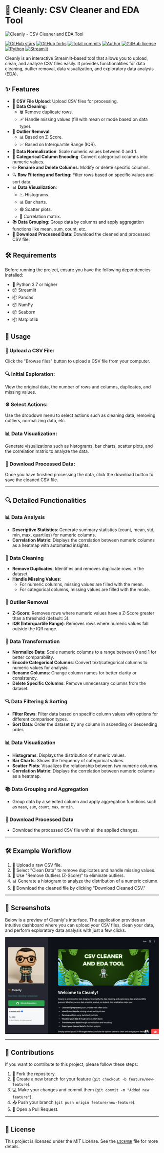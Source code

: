 # 🧹 Cleanly: CSV Cleaner and EDA Tool

![Cleanly - CSV Cleaner and EDA Tool](./images/portada.png)

[![GitHub stars](https://img.shields.io/github/stars/Jotis86/Cleanly)](https://github.com/Jotis86/Cleanly/stargazers)
[![GitHub forks](https://img.shields.io/github/forks/Jotis86/Cleanly)](https://github.com/Jotis86/Cleanly/network/members)
[![Total commits](https://img.shields.io/github/commit-activity/t/Jotis86/Cleanly?label=commits)](https://github.com/Jotis86/Cleanly/commits/main)
[![Author](https://img.shields.io/badge/Author-Jotis86-blue)](https://github.com/Jotis86)
[![GitHub license](https://img.shields.io/github/license/Jotis86/Cleanly)](https://github.com/Jotis86/Cleanly/blob/master/LICENSE)
[![Python](https://img.shields.io/badge/Python-3.7+-blue?logo=python&logoColor=white)](https://www.python.org/)
[![Streamlit](https://img.shields.io/badge/Streamlit-FF4B4B?logo=streamlit&logoColor=white)](https://streamlit.io/)


Cleanly is an interactive Streamlit-based tool that allows you to upload, clean, and analyze CSV files easily. It provides functionalities for data cleaning, outlier removal, data visualization, and exploratory data analysis (EDA).

## ✨ Features

- 📂 **CSV File Upload**: Upload CSV files for processing.
- 🧹 **Data Cleaning**:
  - 🗑️ Remove duplicate rows.
  - 🩹 Handle missing values (fill with mean or mode based on data type).
- 🚫 **Outlier Removal**:
  - 📊 Based on Z-Score.
  - 📈 Based on Interquartile Range (IQR).
- 📏 **Data Normalization**: Scale numeric values between 0 and 1.
- 🔢 **Categorical Column Encoding**: Convert categorical columns into numeric values.
- ✏️ **Rename and Delete Columns**: Modify or delete specific columns.
- 🔍 **Row Filtering and Sorting**: Filter rows based on specific values and sort data.
- 📊 **Data Visualization**:
  - 📉 Histograms.
  - 📊 Bar charts.
  - 🟢 Scatter plots.
  - 🔗 Correlation matrix.
- 📚 **Data Grouping**: Group data by columns and apply aggregation functions like mean, sum, count, etc.
- 💾 **Download Processed Data**: Download the cleaned and processed CSV file.

## 🛠️ Requirements

Before running the project, ensure you have the following dependencies installed:

- 🐍 Python 3.7 or higher
- 📦 Streamlit
- 📦 Pandas
- 📦 NumPy
- 📦 Seaborn
- 📦 Matplotlib


## 📝 Usage

### 📂 Upload a CSV File:
Click the "Browse files" button to upload a CSV file from your computer.

### 🔍 Initial Exploration:
View the original data, the number of rows and columns, duplicates, and missing values.

### ⚙️ Select Actions:
Use the dropdown menu to select actions such as cleaning data, removing outliers, normalizing data, etc.

### 📊 Data Visualization:
Generate visualizations such as histograms, bar charts, scatter plots, and the correlation matrix to analyze the data.

### 💾 Download Processed Data:
Once you have finished processing the data, click the download button to save the cleaned CSV file.

---

## 🔍 Detailed Functionalities

### 📊 Data Analysis
- **Descriptive Statistics**: Generate summary statistics (count, mean, std, min, max, quartiles) for numeric columns.
- **Correlation Matrix**: Displays the correlation between numeric columns as a heatmap with automated insights.

### 🧹 Data Cleaning
- **Remove Duplicates**: Identifies and removes duplicate rows in the dataset.
- **Handle Missing Values**:
  - For numeric columns, missing values are filled with the mean.
  - For categorical columns, missing values are filled with the mode.

### 🚫 Outlier Removal
- **Z-Score**: Removes rows where numeric values have a Z-Score greater than a threshold (default: 3).
- **IQR (Interquartile Range)**: Removes rows where numeric values fall outside the IQR range.

### 🔄 Data Transformation
- **Normalize Data**: Scale numeric columns to a range between 0 and 1 for better comparability.
- **Encode Categorical Columns**: Convert text/categorical columns to numeric values for analysis.
- **Rename Columns**: Change column names for better clarity or consistency.
- **Delete Specific Columns**: Remove unnecessary columns from the dataset.

### 🔍 Data Filtering & Sorting
- **Filter Rows**: Filter data based on specific column values with options for different comparison types.
- **Sort Data**: Order the dataset by any column in ascending or descending order.

### 📊 Data Visualization
- **Histograms**: Displays the distribution of numeric values.
- **Bar Charts**: Shows the frequency of categorical values.
- **Scatter Plots**: Visualizes the relationship between two numeric columns.
- **Correlation Matrix**: Displays the correlation between numeric columns as a heatmap.

### 📚 Data Grouping and Aggregation
- Group data by a selected column and apply aggregation functions such as `mean`, `sum`, `count`, `max`, or `min`.

### 💾 Download Processed Data
- Download the processed CSV file with all the applied changes.

---

## 🛠️ Example Workflow

1. 📂 Upload a raw CSV file.
2. 🧹 Select "Clean Data" to remove duplicates and handle missing values.
3. 🚫 Use "Remove Outliers (Z-Score)" to eliminate outliers.
4. 📊 Generate a histogram to analyze the distribution of a numeric column.
5. 💾 Download the cleaned file by clicking "Download Cleaned CSV."

---

## 📸 Screenshots

Below is a preview of Cleanly's interface. The application provides an intuitive dashboard where you can upload your CSV files, clean your data, and perform exploratory data analysis with just a few clicks.

![Screenshot](./images/captura.png)

---

## 🤝 Contributions

If you want to contribute to this project, please follow these steps:

1. 🍴 Fork the repository.
2. 🌿 Create a new branch for your feature (`git checkout -b feature/new-feature`).
3. 💻 Make your changes and commit them (`git commit -m "Added new feature"`).
4. 📤 Push your branch (`git push origin feature/new-feature`).
5. 🔁 Open a Pull Request.

---

## 📜 License

This project is licensed under the MIT License. See the [`LICENSE`](./LICENSE) file for more details.